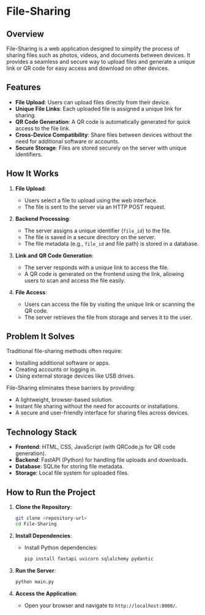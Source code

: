 # File-Sharing

## Overview
File-Sharing is a web application designed to simplify the process of sharing files such as photos, videos, and documents between devices. It provides a seamless and secure way to upload files and generate a unique link or QR code for easy access and download on other devices.

## Features
- **File Upload**: Users can upload files directly from their device.
- **Unique File Links**: Each uploaded file is assigned a unique link for sharing.
- **QR Code Generation**: A QR code is automatically generated for quick access to the file link.
- **Cross-Device Compatibility**: Share files between devices without the need for additional software or accounts.
- **Secure Storage**: Files are stored securely on the server with unique identifiers.

## How It Works
1. **File Upload**: 
   - Users select a file to upload using the web interface.
   - The file is sent to the server via an HTTP POST request.

2. **Backend Processing**:
   - The server assigns a unique identifier (`file_id`) to the file.
   - The file is saved in a secure directory on the server.
   - The file metadata (e.g., `file_id` and file path) is stored in a database.

3. **Link and QR Code Generation**:
   - The server responds with a unique link to access the file.
   - A QR code is generated on the frontend using the link, allowing users to scan and access the file easily.

4. **File Access**:
   - Users can access the file by visiting the unique link or scanning the QR code.
   - The server retrieves the file from storage and serves it to the user.

## Problem It Solves
Traditional file-sharing methods often require:
- Installing additional software or apps.
- Creating accounts or logging in.
- Using external storage devices like USB drives.

File-Sharing eliminates these barriers by providing:
- A lightweight, browser-based solution.
- Instant file sharing without the need for accounts or installations.
- A secure and user-friendly interface for sharing files across devices.

## Technology Stack
- **Frontend**: HTML, CSS, JavaScript (with QRCode.js for QR code generation).
- **Backend**: FastAPI (Python) for handling file uploads and downloads.
- **Database**: SQLite for storing file metadata.
- **Storage**: Local file system for uploaded files.

## How to Run the Project
1. **Clone the Repository**:
   ```bash
   git clone <repository-url>
   cd File-Sharing
   ```

2. **Install Dependencies**:
   - Install Python dependencies:
     ```bash
     pip install fastapi uvicorn sqlalchemy pydantic
     ```

3. **Run the Server**:
   ```bash
   python main.py
   ```

4. **Access the Application**:
   - Open your browser and navigate to `http://localhost:8000/`.
